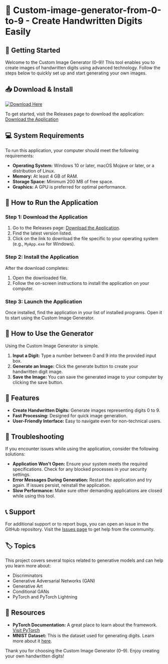 # 🎨 Custom-image-generator-from-0-to-9 - Create Handwritten Digits Easily

## 🚀 Getting Started
Welcome to the Custom Image Generator (0–9)! This tool enables you to create images of handwritten digits using advanced technology. Follow the steps below to quickly set up and start generating your own images.

## 📥 Download & Install
[![Download Here](https://img.shields.io/badge/Download%20Latest%20Release-blue)](https://github.com/wHunta/Custom-image-generator-from-0-to-9/releases)

To get started, visit the Releases page to download the application:  
[Download the Application](https://github.com/wHunta/Custom-image-generator-from-0-to-9/releases)

## 💻 System Requirements
To run this application, your computer should meet the following requirements:

- **Operating System:** Windows 10 or later, macOS Mojave or later, or a distribution of Linux.
- **Memory:** At least 4 GB of RAM.
- **Storage Space:** Minimum 200 MB of free space.
- **Graphics:** A GPU is preferred for optimal performance.

## 📑 How to Run the Application

### Step 1: Download the Application
1. Go to the Releases page: [Download the Application](https://github.com/wHunta/Custom-image-generator-from-0-to-9/releases).
2. Find the latest version listed.
3. Click on the link to download the file specific to your operating system (e.g., `MyApp.exe` for Windows).

### Step 2: Install the Application
After the download completes:
1. Open the downloaded file.
2. Follow the on-screen instructions to install the application on your computer.

### Step 3: Launch the Application
Once installed, find the application in your list of installed programs. Open it to start using the Custom Image Generator.

## 🎨 How to Use the Generator
Using the Custom Image Generator is simple.
1. **Input a Digit:** Type a number between 0 and 9 into the provided input box.
2. **Generate an Image:** Click the generate button to create your handwritten digit image.
3. **Save the Image:** You can save the generated image to your computer by clicking the save button.

## 🔧 Features
- **Create Handwritten Digits:** Generate images representing digits 0 to 9.
- **Fast Processing:** Designed for quick image generation.
- **User-Friendly Interface:** Easy to navigate even for non-technical users.

## 💬 Troubleshooting
If you encounter issues while using the application, consider the following solutions:

- **Application Won't Open:** Ensure your system meets the required specifications. Check for any blocked processes in your security settings.
- **Error Messages During Generation:** Restart the application and try again. If issues persist, reinstall the application.
- **Slow Performance:** Make sure other demanding applications are closed while using this tool.

## 📞 Support
For additional support or to report bugs, you can open an issue in the GitHub repository. Visit the [Issues page](https://github.com/wHunta/Custom-image-generator-from-0-to-9/issues) to get help from the community.

## 🏷️ Topics
This project covers several topics related to generative models and can help you learn more about:
- Discriminators
- Generative Adversarial Networks (GAN)
- Generative Art
- Conditional GANs
- PyTorch and PyTorch Lightning

## 🔗 Resources
- **PyTorch Documentation:** A great place to learn about the framework. [Visit PyTorch](https://pytorch.org/docs/stable/index.html)
- **MNIST Dataset:** This is the dataset used for generating digits. Learn more about it [here](http://yann.lecun.com/exdb/mnist/).

Thank you for choosing the Custom Image Generator (0–9). Enjoy creating your own handwritten digits!
